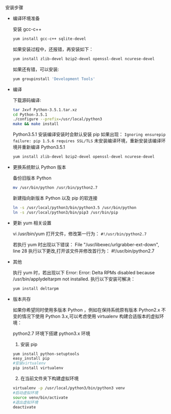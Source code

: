 安装步骤

+ 编译环境准备

    安装 gcc-c++
    ```bash
    yum install gcc-c++ sqlite-devel
    ```

    如果安装过程中，还报错，再安装如下：
    ```bash
    yum install zlib-devel bzip2-devel openssl-devel ncurese-devel
    ```

    如果还有错，可以安装:
    ```bash
    yum groupinstall 'Development Tools'
    ```

 
+ 编译

    下载源码编译:
    ```bash
    tar Jxvf Python-3.5.1.tar.xz
    cd Python-3.5.1
    ./configure --prefix=/usr/local/python3
    make && make install
    ```

    Python3.5.1 安装编译安装时会默认安装 pip 如果出现：
    `Ignoring ensurepip failure: pip 1.5.6 requires SSL/TLS`
    未安装编译环境，重新安装该编译环境并重新编译 Python3.5.1
    ```bash
    yum install zlib-devel bzip2-devel openssl-devel ncurese-devel
    ```

+ 更换系统默认 Python 版本

    备份旧版本 Python
    ```bash
    mv /usr/bin/python /usr/bin/python2.7
    ```
    新建指向新版本 Python 以及 pip 的软连接
    ```bash
    ln -s /usr/local/python3/bin/python3.5 /usr/bin/python
    ln -s /usr/local/python3/bin/pip3 /usr/bin/pip
    ``` 

+ 更新 yum 相关设置

    vi /usr/bin/yum
    打开文件，修改第一行为：
    `#!/usr/bin/python2.7`

    若执行 yum 时出现以下错误：
    File "/usr/libexec/urlgrabber-ext-down", line 28
    执行以下更改,打开该文件并修改首行为：
    #!/usr/bin/python2.7

+ 其他

    执行 yum 时，若出现以下 Error:
    Error: Delta RPMs disabled because /usr/bin/applydeltarpm not installed.
    执行以下安装可解决：
    ```bash
    yum install deltarpm
    ```

+ 版本共存

    如果你希望同时使用多版本 Python ，例如在保持系统原有版本 Python2.x 不变的情况下使用 Python 3.x,可以考虑使用 virtualenv 构建合适版本的虚拟环境：

    python2.7 环境下搭建 python3.x 环境

    1) 安装 pip
    ```bash
    yum install python-setuptools
    easy_install pip
    #安装virtualenv
    pip install virtualenv
    ```

    2) 在当前文件夹下构建虚拟环境
    ```bash
    virtualenv -p /usr/local/python3/bin/python3 venv
    #启动虚拟环境
    source venv/bin/activate 
    #退出虚拟环境
    deactivate
    ``` 
